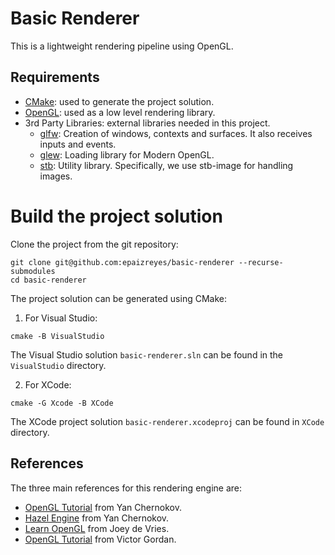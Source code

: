 # Basic Renderer
This is a lightweight rendering pipeline using OpenGL.

## Requirements

* [CMake](https://cmake.org): used to generate the project solution. 
* [OpenGL](https://www.opengl.org/): used as a low level rendering library.
* 3rd Party Libraries: external libraries needed in this project.
    * [glfw](https://github.com/glfw/glfw): Creation of windows, contexts and surfaces. It also receives inputs and events.
    * [glew](https://github.com/nigels-com/glew): Loading library for Modern OpenGL.
    * [stb](https://github.com/nothings/stb): Utility library. Specifically, we use stb-image for handling images.
    
# Build the project solution

Clone the project from the git repository:
```
git clone git@github.com:epaizreyes/basic-renderer --recurse-submodules
cd basic-renderer
```

The project solution can be generated using CMake:

1. For Visual Studio:
```
cmake -B VisualStudio
```
The Visual Studio solution `basic-renderer.sln` can be found in the `VisualStudio` directory.

2. For XCode:

```
cmake -G Xcode -B XCode
```
The XCode project solution `basic-renderer.xcodeproj` can be found in `XCode` directory.

## References
The three main references for this rendering engine are:
* [OpenGL Tutorial](https://github.com/TheCherno/OpenGL) from Yan Chernokov.
* [Hazel Engine](https://github.com/TheCherno/Hazel) from Yan Chernokov.
* [Learn OpenGL](https://github.com/JoeyDeVries/LearnOpenGL) from Joey de Vries.
* [OpenGL Tutorial](https://github.com/VictorGordan/opengl-tutorials) from Victor Gordan.